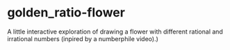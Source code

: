 # golden_ratio-flower
A little interactive exploration of drawing a flower with different rational and irrational numbers (inpired by a numberphile video).)

